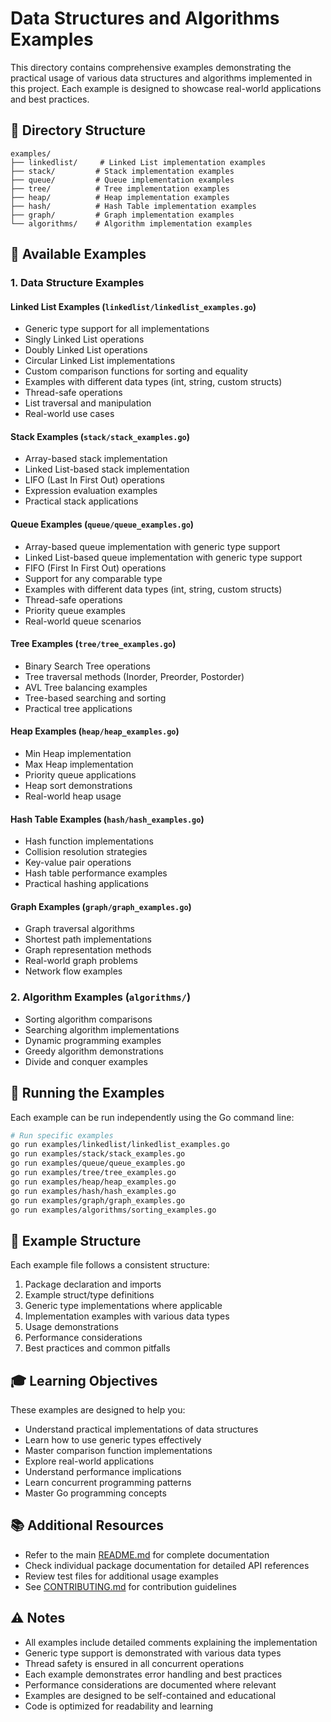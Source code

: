 # Data Structures and Algorithms Examples

This directory contains comprehensive examples demonstrating the practical usage of various data structures and algorithms implemented in this project. Each example is designed to showcase real-world applications and best practices.

## 📁 Directory Structure

```
examples/
├── linkedlist/     # Linked List implementation examples
├── stack/         # Stack implementation examples
├── queue/         # Queue implementation examples
├── tree/          # Tree implementation examples
├── heap/          # Heap implementation examples
├── hash/          # Hash Table implementation examples
├── graph/         # Graph implementation examples
└── algorithms/    # Algorithm implementation examples
```

## 🎯 Available Examples

### 1. Data Structure Examples

#### Linked List Examples (`linkedlist/linkedlist_examples.go`)
- Generic type support for all implementations
- Singly Linked List operations
- Doubly Linked List operations
- Circular Linked List implementations
- Custom comparison functions for sorting and equality
- Examples with different data types (int, string, custom structs)
- Thread-safe operations
- List traversal and manipulation
- Real-world use cases

#### Stack Examples (`stack/stack_examples.go`)
- Array-based stack implementation
- Linked List-based stack implementation
- LIFO (Last In First Out) operations
- Expression evaluation examples
- Practical stack applications

#### Queue Examples (`queue/queue_examples.go`)
- Array-based queue implementation with generic type support
- Linked List-based queue implementation with generic type support
- FIFO (First In First Out) operations
- Support for any comparable type
- Examples with different data types (int, string, custom structs)
- Thread-safe operations
- Priority queue examples
- Real-world queue scenarios

#### Tree Examples (`tree/tree_examples.go`)
- Binary Search Tree operations
- Tree traversal methods (Inorder, Preorder, Postorder)
- AVL Tree balancing examples
- Tree-based searching and sorting
- Practical tree applications

#### Heap Examples (`heap/heap_examples.go`)
- Min Heap implementation
- Max Heap implementation
- Priority queue applications
- Heap sort demonstrations
- Real-world heap usage

#### Hash Table Examples (`hash/hash_examples.go`)
- Hash function implementations
- Collision resolution strategies
- Key-value pair operations
- Hash table performance examples
- Practical hashing applications

#### Graph Examples (`graph/graph_examples.go`)
- Graph traversal algorithms
- Shortest path implementations
- Graph representation methods
- Real-world graph problems
- Network flow examples

### 2. Algorithm Examples (`algorithms/`)
- Sorting algorithm comparisons
- Searching algorithm implementations
- Dynamic programming examples
- Greedy algorithm demonstrations
- Divide and conquer examples

## 🚀 Running the Examples

Each example can be run independently using the Go command line:

```bash
# Run specific examples
go run examples/linkedlist/linkedlist_examples.go
go run examples/stack/stack_examples.go
go run examples/queue/queue_examples.go
go run examples/tree/tree_examples.go
go run examples/heap/heap_examples.go
go run examples/hash/hash_examples.go
go run examples/graph/graph_examples.go
go run examples/algorithms/sorting_examples.go
```

## 📝 Example Structure

Each example file follows a consistent structure:
1. Package declaration and imports
2. Example struct/type definitions
3. Generic type implementations where applicable
4. Implementation examples with various data types
5. Usage demonstrations
6. Performance considerations
7. Best practices and common pitfalls

## 🎓 Learning Objectives

These examples are designed to help you:
- Understand practical implementations of data structures
- Learn how to use generic types effectively
- Master comparison function implementations
- Explore real-world applications
- Understand performance implications
- Learn concurrent programming patterns
- Master Go programming concepts

## 📚 Additional Resources

- Refer to the main [README.md](../README.md) for complete documentation
- Check individual package documentation for detailed API references
- Review test files for additional usage examples
- See [CONTRIBUTING.md](../CONTRIBUTING.md) for contribution guidelines

## ⚠️ Notes

- All examples include detailed comments explaining the implementation
- Generic type support is demonstrated with various data types
- Thread safety is ensured in all concurrent operations
- Each example demonstrates error handling and best practices
- Performance considerations are documented where relevant
- Examples are designed to be self-contained and educational
- Code is optimized for readability and learning 